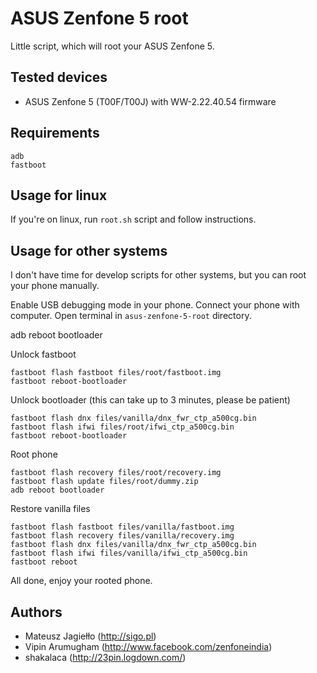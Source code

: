 # ASUS Zenfone 5 root

Little script, which will root your ASUS Zenfone 5.

## Tested devices

- ASUS Zenfone 5 (T00F/T00J) with WW-2.22.40.54 firmware

## Requirements

    adb
    fastboot

## Usage for linux

If you're on linux, run `root.sh` script and follow instructions.

## Usage for other systems

I don't have time for develop scripts for other systems, but you can root your phone manually.

Enable USB debugging mode in your phone. Connect your phone with computer. Open terminal in `asus-zenfone-5-root` directory.

adb reboot bootloader

Unlock fastboot

    fastboot flash fastboot files/root/fastboot.img
    fastboot reboot-bootloader

Unlock bootloader (this can take up to 3 minutes, please be patient)

    fastboot flash dnx files/vanilla/dnx_fwr_ctp_a500cg.bin
    fastboot flash ifwi files/root/ifwi_ctp_a500cg.bin
    fastboot reboot-bootloader

Root phone

    fastboot flash recovery files/root/recovery.img
    fastboot flash update files/root/dummy.zip
    adb reboot bootloader

Restore vanilla files

    fastboot flash fastboot files/vanilla/fastboot.img
    fastboot flash recovery files/vanilla/recovery.img
    fastboot flash dnx files/vanilla/dnx_fwr_ctp_a500cg.bin
    fastboot flash ifwi files/vanilla/ifwi_ctp_a500cg.bin
    fastboot reboot

All done, enjoy your rooted phone.

## Authors

- Mateusz Jagiełło (http://sigo.pl)
- Vipin Arumugham (http://www.facebook.com/zenfoneindia)
- shakalaca (http://23pin.logdown.com/)
